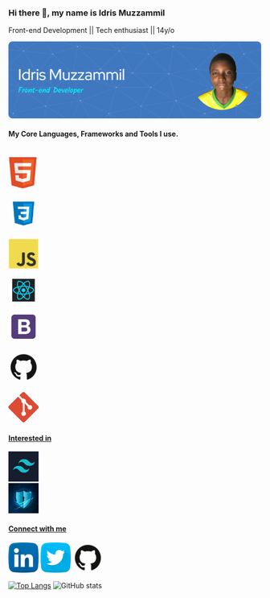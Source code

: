 ### Hi there 👋, my name is Idris Muzzammil

Front-end Development || Tech enthusiast || 14y/o

![](/images/github-header-image.png)

 #### My Core Languages, Frameworks and Tools I use.
<code>
<a href="https://html.com/"><img src="images/html.jpg" width="60" title="HTML" /></a>
</code>

<code>
<a href="https://css-tricks.com/"><img src="images/css.jpg" width="60" title="CSS" /></a>
</code>

<code>
<a href="https://www.javascript.com/"><img src="images/javascript.png" width="60" title="JavaScript" /></a>
</code>

<code>
<a href="https://reactjs.org/"><img src="images/react.png" width="60" title="React" /></a>
</code>

<code>
<a href="https://getbootstrap.com/"><img src="images/B.png" width="60" title="Bootstrap" /></a>
</code>

<code>
<a href="github.com"><img src="images/github.jpg" width="60" title="GitHub" /></a>
</code>

<code>
<a href="https://git-scm.com/"><img src="images/git.jpg" width="60" title="Git" />
</code>


#### Interested in
<a href="https://tailwindcss.com/"><img src="images/tailwind.png" width="60" title="Tailwind CSS" />  
<a href="https://www.cisa.gov/cybersecurity"><img src="images/cyber.jfif" width="60" title="Cyber Security" />

#### Connect with me 
<a href="https://www.linkedin.com/in/muzzammil-idris-2b80b6244/"><img src="images/linkedin.png" width="60" /></a>
<a href="https://twitter.com/IdrisMuzzammil"><img src="images/twitter.png" width="60" /></a>
<a href="https://github.com/Muzzammmill"><img src="images/github.jpg" width="60" /></a>

[![Top Langs](https://github-readme-stats.vercel.app/api/top-langs/?username=Muzzammmill&layout=compact&theme=radical)](https://github.com/anuraghazra/github-readme-stats)
![GitHub stats](https://github-readme-stats.vercel.app/api?username=Muzzammmill&show_icons=true&theme=radical)  